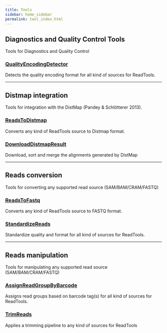 ```yaml
---
title: Tools
sidebar: home_sidebar
permalink: tool_index.html
---
```


## Diagnostics and Quality Control Tools
Tools for Diagnostics and Quality Control

### [QualityEncodingDetector](QualityEncodingDetector.html)
Detects the quality encoding format for all kind of sources for ReadTools.

---

## Distmap integration
Tools for integration with the DistMap (Pandey & Schlötterer 2013).

### [ReadsToDistmap](ReadsToDistmap.html)
Converts any kind of ReadTools source to Distmap format.

### [DownloadDistmapResult](DownloadDistmapResult.html)
Download, sort and merge the alignments generated by DistMap

---

## Reads conversion
Tools for converting any supported read source (SAM/BAM/CRAM/FASTQ)

### [ReadsToFastq](ReadsToFastq.html)
Converts any kind of ReadTools source to FASTQ format.

### [StandardizeReads](StandardizeReads.html)
Standardize quality and format for all kind of sources for ReadTools.

---

## Reads manipulation
Tools for manipulating any supported read source (SAM/BAM/CRAM/FASTQ)

### [AssignReadGroupByBarcode](AssignReadGroupByBarcode.html)
Assigns read groups based on barcode tag(s) for all kind of sources for ReadTools.

### [TrimReads](TrimReads.html)
Applies a trimming pipeline to any kind of sources for ReadTools
